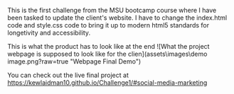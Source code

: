 This is the first challenge from the MSU bootcamp course where I have been tasked to update the client's website. I have to change the index.html code and style.css code to bring it up to modern html5 standards for longetivity and accessibility.

This is what the product has to look like at the end
![What the project webpage is supposed to look like for the clien](assets\images\demo image.png?raw=true "Webpage Final Demo")

 You can check out the live final project at https://kewlaidman10.github.io/Challenge1/#social-media-marketing

